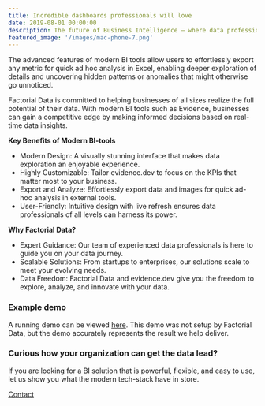 ```yaml
---
title: Incredible dashboards professionals will love
date: 2019-08-01 00:00:00
description: The future of Business Intelligence – where data professionals thrive, and insights come to life. A beautiful and modern BI tool designed with data professionals in mind.
featured_image: '/images/mac-phone-7.png'
---
```


The advanced features of modern BI tools allow users to effortlessly export any metric for quick ad hoc analysis in Excel, enabling deeper exploration of details and uncovering hidden patterns or anomalies that might otherwise go unnoticed.

Factorial Data is committed to helping businesses of all sizes realize the full potential of their data. With modern BI tools such as Evidence, businesses can gain a competitive edge by making informed decisions based on real-time data insights.

**Key Benefits of Modern BI-tools**

* Modern Design: A visually stunning interface that makes data exploration an enjoyable experience.
* Highly Customizable: Tailor evidence.dev to focus on the KPIs that matter most to your business.
* Export and Analyze: Effortlessly export data and images for quick ad-hoc analysis in external tools.
* User-Friendly: Intuitive design with live refresh ensures data professionals of all levels can harness its power.

**Why Factorial Data?**

* Expert Guidance: Our team of experienced data professionals is here to guide you on your data journey.
* Scalable Solutions: From startups to enterprises, our solutions scale to meet your evolving needs.
* Data Freedom: Factorial Data and evidence.dev give you the freedom to explore, analyze, and innovate with your data.

### Example demo
A running demo can be viewed [here](https://northstar-report.netlify.app/). This demo was not setup by Factorial Data, but the demo accurately represents the result we help deliver. 


### Curious how your organization can get the data lead?

If you are looking for a BI solution that is powerful, flexible, and easy to use, let us show you what the modern tech-stack have in store. 

<a href="#" class="header__cta button--fill contact-trigger js-contact">Contact</a>